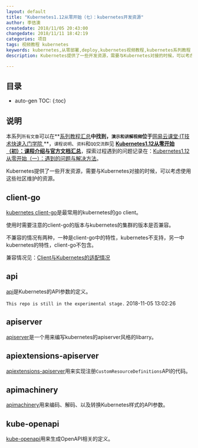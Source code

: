 ```yaml
---
layout: default
title: "Kubernetes1.12从零开始（七）：kubernetes开发资源"
author: 李佶澳
createdate: 2018/11/05 20:43:00
changedate: 2018/11/11 18:42:19
categories: 项目
tags: 视频教程 kubernetes
keywords: kubernetes,从零部署,deploy,kubernetes视频教程,kubernetes系列教程
description: Kubernetes提供了一些开发资源，需要与Kubernetes对接的时候，可以考虑使用这些社区维护的资源。

---
```


## 目录
* auto-gen TOC:
{:toc}

## 说明

本系列`所有文章`可以在**[系列教程汇总](https://www.lijiaocn.com/tags/class.html)**中找到，`演示和讲解视频`位于**[网易云课堂·IT技术快速入门学院 ](https://study.163.com/provider/400000000376006/course.htm?share=2&shareId=400000000376006)**，`课程说明`、`资料`和`QQ交流群`见 **[Kubernetes1.12从零开始（初）：课程介绍与官方文档汇总](https://www.lijiaocn.com/%E9%A1%B9%E7%9B%AE/2018/10/01/k8s-class-kubernetes-intro.html#说明)**，探索过程遇到的问题记录在：[Kubernetes1.12从零开始（一）：遇到的问题与解决方法](https://www.lijiaocn.com/%E9%97%AE%E9%A2%98/2018/10/01/k8s-class-problem-and-soluation.html)。

Kubernetes提供了一些开发资源，需要与Kubernetes对接的时候，可以考虑使用这些社区维护的资源。

## client-go

[kubernetes client-go](https://github.com/kubernetes/client-go)是最常用的kubernetes的go client。

使用时需要注意的client-go的版本与kubernetes的集群的版本是否兼容。

不兼容的情况有两种，一种是client-go中的特性，kubernetes不支持，另一中kubernetes的特性，client-go不包含。

兼容情况见：[Client与Kubernetes的适配情况](https://github.com/kubernetes/client-go#compatibility-matrix)

## api

[api](https://github.com/kubernetes/api)是Kubernetes的API参数的定义。

`This repo is still in the experimental stage.` 2018-11-05 13:02:26

## apiserver

[apiserver](https://github.com/kubernetes/apiserver)是一个用来编写kubernetes的apiserver风格的libarry。

## apiextensions-apiserver

[apiextensions-apiserver](https://github.com/kubernetes/apiextensions-apiserver)用来实现注册`CustomResourceDefinitions`API的代码。

## apimachinery

[apimachinery](https://github.com/kubernetes/apimachinery)用来编码、解码、以及转换Kubernetes样式的API参数。

## kube-openapi

[kube-openapi](https://github.com/kubernetes/kube-openapi)用来生成OpenAPI相关的定义。

